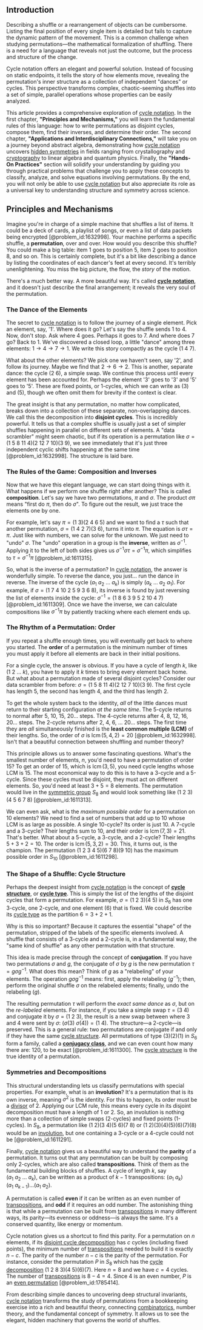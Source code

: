 ## Introduction
Describing a shuffle or a rearrangement of objects can be cumbersome. Listing the final position of every single item is detailed but fails to capture the dynamic pattern of the movement. This is a common challenge when studying permutations—the mathematical formalization of shuffling. There is a need for a language that reveals not just the outcome, but the process and structure of the change.

Cycle notation offers an elegant and powerful solution. Instead of focusing on static endpoints, it tells the story of how elements move, revealing the permutation's inner structure as a collection of independent "dances" or cycles. This perspective transforms complex, chaotic-seeming shuffles into a set of simple, parallel operations whose properties can be easily analyzed.

This article provides a comprehensive exploration of [cycle notation](@article_id:146105). In the first chapter, **"Principles and Mechanisms,"** you will learn the fundamental rules of this language: how to write permutations as disjoint cycles, compose them, find their inverses, and determine their order. The second chapter, **"Applications and Interdisciplinary Connections,"** will take you on a journey beyond abstract algebra, demonstrating how [cycle notation](@article_id:146105) uncovers [hidden symmetries](@article_id:146828) in fields ranging from crystallography and [cryptography](@article_id:138672) to linear algebra and quantum physics. Finally, the **"Hands-On Practices"** section will solidify your understanding by guiding you through practical problems that challenge you to apply these concepts to classify, analyze, and solve equations involving permutations. By the end, you will not only be able to use [cycle notation](@article_id:146105) but also appreciate its role as a universal key to understanding structure and symmetry across science.

## Principles and Mechanisms

Imagine you're in charge of a simple machine that shuffles a list of items. It could be a deck of cards, a playlist of songs, or even a list of data packets being encrypted [@problem_id:1632998]. Your machine performs a specific shuffle, a **permutation**, over and over. How would you describe this shuffle? You could make a big table: item 1 goes to position 5, item 2 goes to position 8, and so on. This is certainly complete, but it's a bit like describing a dance by listing the coordinates of each dancer's feet at every second. It's terribly unenlightening. You miss the big picture, the flow, the *story* of the motion.

There's a much better way. A more beautiful way. It's called **[cycle notation](@article_id:146105)**, and it doesn't just describe the final arrangement; it reveals the very soul of the permutation.

### The Dance of the Elements

The secret to [cycle notation](@article_id:146105) is to follow the journey of a single element. Pick an element, say, '1'. Where does it go? Let's say the shuffle sends 1 to 4. Now, don't stop. Ask where 4 goes. Perhaps it goes to 7. And where does 7 go? Back to 1. We've discovered a closed loop, a little "dance" among three elements: $1 \to 4 \to 7 \to 1$. We write this story compactly as the cycle $(1\ 4\ 7)$.

What about the other elements? We pick one we haven't seen, say '2', and follow its journey. Maybe we find that $2 \to 6 \to 2$. This is another, separate dance: the cycle $(2\ 6)$, a simple swap. We continue this process until every element has been accounted for. Perhaps the element '3' goes to '3' and '5' goes to '5'. These are fixed points, or 1-cycles, which we can write as $(3)$ and $(5)$, though we often omit them for brevity if the context is clear.

The great insight is that any permutation, no matter how complicated, breaks down into a collection of these separate, non-overlapping dances. We call this the decomposition into **disjoint cycles**. This is incredibly powerful. It tells us that a complex shuffle is usually just a set of simpler shuffles happening in parallel on different sets of elements. A "data scrambler" might seem chaotic, but if its operation is a permutation like $\sigma = (1\ 5\ 8\ 11\ 4)(2\ 12\ 7\ 10)(3\ 9)$, we see immediately that it's just three independent cyclic shifts happening at the same time [@problem_id:1632998]. The structure is laid bare.

### The Rules of the Game: Composition and Inverses

Now that we have this elegant language, we can start doing things with it. What happens if we perform one shuffle right after another? This is called **composition**. Let's say we have two permutations, $\pi$ and $\sigma$. The product $\sigma\pi$ means "first do $\pi$, then do $\sigma$". To figure out the result, we just trace the elements one by one.

For example, let's say $\pi = (1\ 3)(2\ 4\ 6\ 5)$ and we want to find a $\tau$ such that another permutation, $\sigma = (1\ 4\ 2\ 7)(3\ 6)$, turns it into $\pi$. The equation is $\sigma\tau = \pi$. Just like with numbers, we can solve for the unknown. We just need to "undo" $\sigma$. The "undo" operation in a group is the **inverse**, written as $\sigma^{-1}$. Applying it to the left of both sides gives us $\sigma^{-1}\sigma\tau = \sigma^{-1}\pi$, which simplifies to $\tau = \sigma^{-1}\pi$ [@problem_id:1611315].

So, what is the inverse of a permutation? In [cycle notation](@article_id:146105), the answer is wonderfully simple. To reverse the dance, you just... run the dance in reverse. The inverse of the cycle $(a_1\ a_2\ \dots\ a_k)$ is simply $(a_k\ \dots\ a_2\ a_1)$. For example, if $\sigma = (1\ 7\ 4\ 10\ 2\ 5\ 9\ 3\ 6\ 8)$, its inverse is found by just reversing the list of elements inside the cycle: $\sigma^{-1} = (1\ 8\ 6\ 3\ 9\ 5\ 2\ 10\ 4\ 7)$ [@problem_id:1611309]. Once we have the inverse, we can calculate compositions like $\sigma^{-1}\pi$ by patiently tracking where each element ends up.

### The Rhythm of a Permutation: Order

If you repeat a shuffle enough times, you will eventually get back to where you started. The **order** of a permutation is the minimum number of times you must apply it before all elements are back in their initial positions.

For a single cycle, the answer is obvious. If you have a cycle of length $k$, like $(1\ 2\ \dots\ k)$, you have to apply it $k$ times to bring every element back home. But what about a permutation made of several disjoint cycles? Consider our data scrambler from before: $\sigma = (1\ 5\ 8\ 11\ 4)(2\ 12\ 7\ 10)(3\ 9)$. The first cycle has length 5, the second has length 4, and the third has length 2.

To get the whole system back to the identity, *all* of the little dances must return to their starting configuration *at the same time*. The 5-cycle returns to normal after 5, 10, 15, 20... steps. The 4-cycle returns after 4, 8, 12, 16, 20... steps. The 2-cycle returns after 2, 4, 6, ... 20... steps. The first time they are *all* simultaneously finished is the **least common multiple (LCM)** of their lengths. So, the order of $\sigma$ is $\operatorname{lcm}(5, 4, 2) = 20$ [@problem_id:1632998]. Isn't that a beautiful connection between shuffling and number theory?

This principle allows us to answer some fascinating questions. What's the smallest number of elements, $n$, you'd need to have a permutation of order 15? To get an order of 15, which is $\operatorname{lcm}(3, 5)$, you need cycle lengths whose LCM is 15. The most economical way to do this is to have a 3-cycle and a 5-cycle. Since these cycles must be disjoint, they must act on different elements. So, you'd need at least $3+5=8$ elements. The permutation would live in the [symmetric group](@article_id:141761) $S_8$ and would look something like $(1 \ 2 \ 3)(4 \ 5 \ 6 \ 7 \ 8)$ [@problem_id:1611313].

We can even ask, what is the *maximum possible order* for a permutation on 10 elements? We need to find a set of numbers that add up to 10 whose LCM is as large as possible. A single 10-cycle? Its order is just 10. A 7-cycle and a 3-cycle? Their lengths sum to 10, and their order is $\operatorname{lcm}(7, 3) = 21$. That's better. What about a 5-cycle, a 3-cycle, and a 2-cycle? Their lengths $5+3+2=10$. The order is $\operatorname{lcm}(5, 3, 2) = 30$. This, it turns out, is the champion. The permutation $(1\ 2\ 3\ 4\ 5)(6\ 7\ 8)(9\ 10)$ has the maximum possible order in $S_{10}$ [@problem_id:1611298].

### The Shape of a Shuffle: Cycle Structure

Perhaps the deepest insight from [cycle notation](@article_id:146105) is the concept of **[cycle structure](@article_id:146532)**, or **[cycle type](@article_id:136216)**. This is simply the list of the lengths of the disjoint cycles that form a permutation. For example, $\sigma=(1\ 2\ 3)(4\ 5)$ in $S_6$ has one 3-cycle, one 2-cycle, and one element (6) that is fixed. We could describe its [cycle type](@article_id:136216) as the partition $6 = 3 + 2 + 1$.

Why is this so important? Because it captures the essential "shape" of the permutation, stripped of the labels of the specific elements involved. A shuffle that consists of a 3-cycle and a 2-cycle is, in a fundamental way, the "same kind of shuffle" as any other permutation with that structure.

This idea is made precise through the concept of **conjugation**. If you have two permutations $\sigma$ and $g$, the conjugate of $\sigma$ by $g$ is the new permutation $\tau = g \sigma g^{-1}$. What does this mean? Think of $g$ as a "relabeling" of your elements. The operation $g \sigma g^{-1}$ means: first, apply the relabeling ($g^{-1}$); then, perform the original shuffle $\sigma$ on the relabeled elements; finally, undo the relabeling ($g$).

The resulting permutation $\tau$ will perform the *exact same dance* as $\sigma$, but on the *re-labeled* elements. For instance, if you take a simple swap $\tau = (3\ 4)$ and conjugate it by $\sigma = (1\ 2\ 3)$, the result is a new swap between where 3 and 4 were sent by $\sigma$: $(\sigma(3)\ \sigma(4)) = (1\ 4)$. The structure—a 2-cycle—is preserved. This is a general rule: two permutations are conjugate if and only if they have the same [cycle structure](@article_id:146532). All permutations of type $(3)(2)(1)$ in $S_6$ form a family, called a **[conjugacy class](@article_id:137776)**, and we can even count how many there are: 120, to be exact [@problem_id:1611300]. The [cycle structure](@article_id:146532) is the true identity of a permutation.

### Symmetries and Decompositions

This structural understanding lets us classify permutations with special properties. For example, what is an **involution**? It's a permutation that is its own inverse, meaning $\sigma^2$ is the identity. For this to happen, its order must be a [divisor](@article_id:187958) of 2. Applying our LCM rule, this means every cycle in its disjoint decomposition must have a length of 1 or 2. So, an involution is nothing more than a collection of simple swaps (2-cycles) and fixed points (1-cycles). In $S_8$, a permutation like $(1\ 2)(3\ 4)(5\ 6)(7\ 8)$ or $(1\ 2)(3)(4)(5)(6)(7)(8)$ would be an [involution](@article_id:203241), but one containing a 3-cycle or a 4-cycle could not be [@problem_id:1611291].

Finally, [cycle notation](@article_id:146105) gives us a beautiful way to understand the **parity** of a permutation. It turns out that any permutation can be built by composing only 2-cycles, which are also called **transpositions**. Think of them as the fundamental building blocks of shuffles. A cycle of length $k$, say $(a_1\ a_2\ \dots\ a_k)$, can be written as a product of $k-1$ transpositions: $(a_1\ a_k)(a_1\ a_{k-1})\dots(a_1\ a_2)$.

A permutation is called **even** if it can be written as an even number of [transpositions](@article_id:141621), and **odd** if it requires an odd number. The astonishing thing is that while a permutation can be built from [transpositions](@article_id:141621) in many different ways, its parity—its evenness or oddness—is always the same. It's a conserved quantity, like energy or momentum.

Cycle notation gives us a shortcut to find this parity. For a permutation on $n$ elements, if its [disjoint cycle decomposition](@article_id:136988) has $c$ cycles (including fixed points), the minimum number of [transpositions](@article_id:141621) needed to build it is exactly $n-c$. The parity of the number $n-c$ is the parity of the permutation. For instance, consider the permutation $P$ in $S_8$ which has the [cycle decomposition](@article_id:144774) $(1\ 2\ 8\ 3)(4\ 5)(6)(7)$. Here $n=8$ and we have $c=4$ cycles. The number of [transpositions](@article_id:141621) is $8 - 4 = 4$. Since 4 is an even number, $P$ is an [even permutation](@article_id:152398) [@problem_id:1785414].

From describing simple dances to uncovering deep structural invariants, [cycle notation](@article_id:146105) transforms the study of permutations from a bookkeeping exercise into a rich and beautiful theory, connecting [combinatorics](@article_id:143849), number theory, and the fundamental concept of symmetry. It allows us to see the elegant, hidden machinery that governs the world of shuffles.